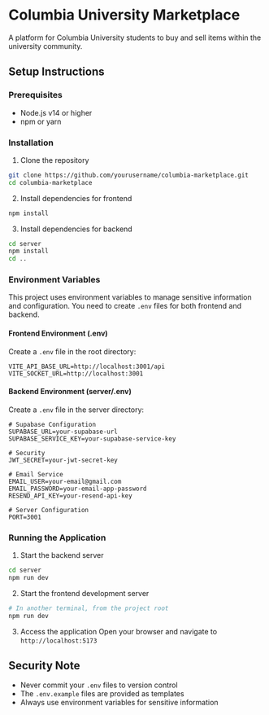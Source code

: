 # Columbia University Marketplace

A platform for Columbia University students to buy and sell items within the university community.

## Setup Instructions

### Prerequisites
- Node.js v14 or higher
- npm or yarn

### Installation

1. Clone the repository
```bash
git clone https://github.com/yourusername/columbia-marketplace.git
cd columbia-marketplace
```

2. Install dependencies for frontend
```bash
npm install
```

3. Install dependencies for backend
```bash
cd server
npm install
cd ..
```

### Environment Variables

This project uses environment variables to manage sensitive information and configuration. You need to create `.env` files for both frontend and backend.

#### Frontend Environment (.env)

Create a `.env` file in the root directory:

```
VITE_API_BASE_URL=http://localhost:3001/api
VITE_SOCKET_URL=http://localhost:3001
```

#### Backend Environment (server/.env)

Create a `.env` file in the server directory:

```
# Supabase Configuration
SUPABASE_URL=your-supabase-url
SUPABASE_SERVICE_KEY=your-supabase-service-key

# Security
JWT_SECRET=your-jwt-secret-key

# Email Service
EMAIL_USER=your-email@gmail.com
EMAIL_PASSWORD=your-email-app-password
RESEND_API_KEY=your-resend-api-key

# Server Configuration
PORT=3001
```

### Running the Application

1. Start the backend server
```bash
cd server
npm run dev
```

2. Start the frontend development server
```bash
# In another terminal, from the project root
npm run dev
```

3. Access the application
Open your browser and navigate to `http://localhost:5173`

## Security Note

- Never commit your `.env` files to version control
- The `.env.example` files are provided as templates
- Always use environment variables for sensitive information
